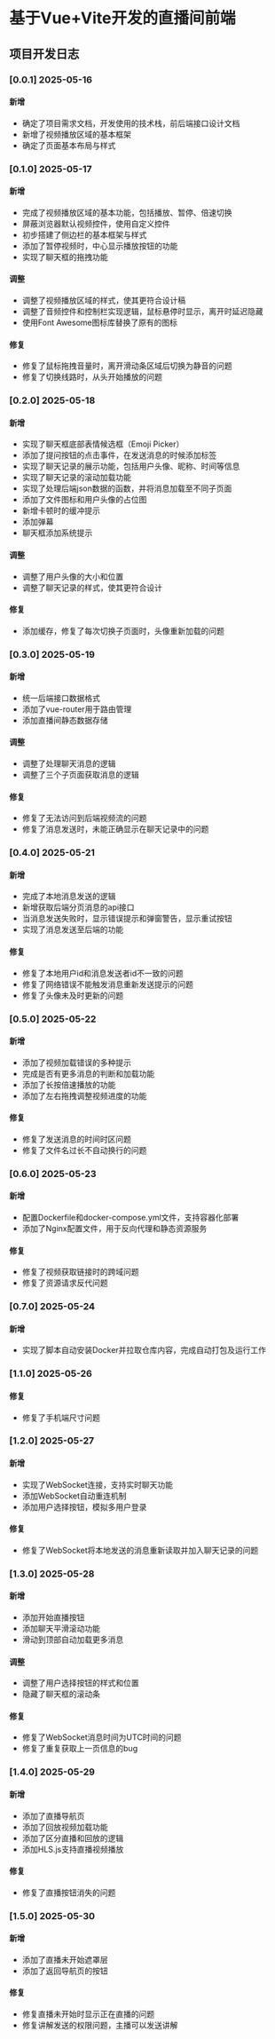 # 基于Vue+Vite开发的直播间前端

## 项目开发日志

### [0.0.1] 2025-05-16

#### 新增

- 确定了项目需求文档，开发使用的技术栈，前后端接口设计文档
- 新增了视频播放区域的基本框架
- 确定了页面基本布局与样式

### [0.1.0] 2025-05-17

#### 新增
- 完成了视频播放区域的基本功能，包括播放、暂停、倍速切换
- 屏蔽浏览器默认视频控件，使用自定义控件
- 初步搭建了侧边栏的基本框架与样式
- 添加了暂停视频时，中心显示播放按钮的功能
- 实现了聊天框的拖拽功能
  
#### 调整
- 调整了视频播放区域的样式，使其更符合设计稿
- 调整了音频控件和控制栏实现逻辑，鼠标悬停时显示，离开时延迟隐藏
- 使用Font Awesome图标库替换了原有的图标

#### 修复 
- 修复了鼠标拖拽音量时，离开滑动条区域后切换为静音的问题
- 修复了切换线路时，从头开始播放的问题

### [0.2.0] 2025-05-18

#### 新增
- 实现了聊天框底部表情候选框（Emoji Picker）
- 添加了提问按钮的点击事件，在发送消息的时候添加标签
- 实现了聊天记录的展示功能，包括用户头像、昵称、时间等信息
- 实现了聊天记录的滚动加载功能
- 实现了处理后端json数据的函数，并将消息加载至不同子页面
- 添加了文件图标和用户头像的占位图
- 新增卡顿时的缓冲提示
- 添加弹幕
- 聊天框添加系统提示

#### 调整
- 调整了用户头像的大小和位置
- 调整了聊天记录的样式，使其更符合设计

#### 修复
- 添加缓存，修复了每次切换子页面时，头像重新加载的问题

### [0.3.0] 2025-05-19
#### 新增
- 统一后端接口数据格式
- 添加了vue-router用于路由管理
- 添加直播间静态数据存储

#### 调整
- 调整了处理聊天消息的逻辑
- 调整了三个子页面获取消息的逻辑

#### 修复
- 修复了无法访问到后端视频流的问题
- 修复了消息发送时，未能正确显示在聊天记录中的问题

### [0.4.0] 2025-05-21
#### 新增
- 完成了本地消息发送的逻辑
- 新增获取后端分页消息的api接口
- 当消息发送失败时，显示错误提示和弹窗警告，显示重试按钮
- 实现了消息发送至后端的功能

#### 修复
- 修复了本地用户id和消息发送者id不一致的问题
- 修复了网络错误不能触发消息重新发送提示的问题
- 修复了头像未及时更新的问题


### [0.5.0] 2025-05-22
#### 新增
- 添加了视频加载错误的多种提示
- 完成是否有更多消息的判断和加载功能
- 添加了长按倍速播放的功能
- 添加了左右拖拽调整视频进度的功能
  
#### 修复
- 修复了发送消息的时间时区问题
- 修复了文件名过长不自动换行的问题

### [0.6.0] 2025-05-23
#### 新增
- 配置Dockerfile和docker-compose.yml文件，支持容器化部署
- 添加了Nginx配置文件，用于反向代理和静态资源服务

#### 修复
- 修复了视频获取链接时的跨域问题
- 修复了资源请求反代问题

### [0.7.0] 2025-05-24
#### 新增
- 实现了脚本自动安装Docker并拉取仓库内容，完成自动打包及运行工作

### [1.1.0] 2025-05-26
#### 修复
- 修复了手机端尺寸问题

### [1.2.0] 2025-05-27
#### 新增
- 实现了WebSocket连接，支持实时聊天功能
- 添加WebSocket自动重连机制
- 添加用户选择按钮，模拟多用户登录

#### 修复
- 修复了WebSocket将本地发送的消息重新读取并加入聊天记录的问题

### [1.3.0] 2025-05-28
#### 新增
- 添加开始直播按钮
- 添加聊天平滑滚动功能
- 滑动到顶部自动加载更多消息

#### 调整
- 调整了用户选择按钮的样式和位置
- 隐藏了聊天框的滚动条

#### 修复
- 修复了WebSocket消息时间为UTC时间的问题
- 修复了重复获取上一页信息的bug

### [1.4.0] 2025-05-29
#### 新增
- 添加了直播导航页
- 添加了回放视频加载功能
- 添加了区分直播和回放的逻辑
- 添加HLS.js支持直播视频播放

#### 修复
- 修复了直播按钮消失的问题

### [1.5.0] 2025-05-30
#### 新增
- 添加了直播未开始遮罩层
- 添加了返回导航页的按钮

#### 修复
- 修复直播未开始时显示正在直播的问题
- 修复讲解发送的权限问题，主播可以发送讲解


